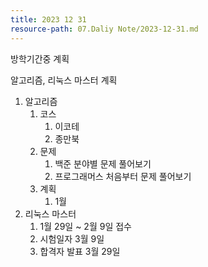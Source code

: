 ```yaml
---
title: 2023 12 31
resource-path: 07.Daliy Note/2023-12-31.md
---
```

방학기간중 계획

알고리즘, 리눅스 마스터 계획

1. 알고리즘
	1. 코스
		1. 이코테
		2. 종만북
	2. 문제
		1. 백준 분야별 문제 풀어보기
		2. 프로그래머스 처음부터 문제 풀어보기
	3. 계획
		1. 1월 
2. 리눅스 마스터
	1. 1월 29일 ~ 2월 9일 접수
	2. 시험일자 3월 9일
	3. 합격자 발표 3월 29일